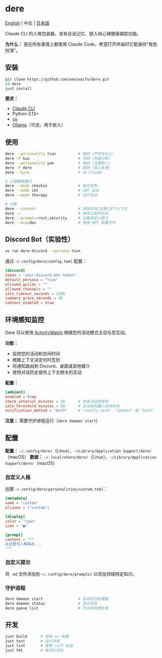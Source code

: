 # dere

[English](README.md) | 中文 | [日本語](README.ja.md)

Claude CLI 的人格包装器，具有会话记忆、嵌入和心理健康跟踪功能。

**为什么：** 我在所有事情上都使用 Claude Code，希望打开终端时它能保持"角色扮演"。

## 安装

```bash
git clone https://github.com/omniwaifu/dere.git
cd dere
just install
```

**要求：**
- [Claude CLI](https://github.com/anthropics/claude-cli)
- Python 3.13+
- [uv](https://github.com/astral-sh/uv)
- [Ollama](https://ollama.ai)（可选，用于嵌入）

## 使用

```bash
dere --personality tsun          # 傲娇（严厉但关心）
dere -P kuu                      # 冷娇（冷静分析）
dere --personality yan           # 病娇（过度热心）
dere -P dere                     # 甜娇（真心友善）
dere --bare                      # 纯 Claude

# 心理健康模式
dere --mode checkin              # 每日签到
dere --mode cbt                  # CBT 会话
dere --mode therapy              # 治疗会话

# 功能
dere --context                   # 添加时间/日期/天气上下文
dere -c                          # 继续之前的对话
dere --prompts=rust,security     # 加载自定义提示
dere --mcp=dev                   # 使用 MCP 配置文件
```

## Discord Bot（实验性）

```bash
uv run dere-discord --persona tsun
```

通过 `~/.config/dere/config.toml` 配置：

```toml
[discord]
token = "your-discord-bot-token"
default_persona = "tsun"
allowed_guilds = ""
allowed_channels = ""
idle_timeout_seconds = 1200
summary_grace_seconds = 30
context_enabled = true
```

## 环境感知监控

Dere 可以使用 [ActivityWatch](https://activitywatch.net/) 根据您的活动模式主动与您互动。

**功能：**
- 监控您的活动和空闲时间
- 根据上下文决定何时签到
- 将通知路由到 Discord、桌面或其他媒介
- 使用对话历史提供上下文相关的互动

**配置：**

```toml
[ambient]
enabled = true
check_interval_minutes = 30      # 检查活动的频率
idle_threshold_minutes = 60      # 互动前的最小空闲时间
notification_method = "both"     # "notify-send"、"daemon" 或 "both"
```

**注意：** 需要守护进程运行（`dere daemon start`）

## 配置

**配置：** `~/.config/dere/`（Linux）、`~/Library/Application Support/dere/`（macOS）
**数据：** `~/.local/share/dere/`（Linux）、`~/Library/Application Support/dere/`（macOS）

### 自定义人格

创建 `~/.config/dere/personalities/custom.toml`：

```toml
[metadata]
name = "custom"
aliases = ["custom"]

[display]
color = "cyan"
icon = "●"

[prompt]
content = """
在这里写人格描述...
"""
```

### 自定义提示

将 `.md` 文件添加到 `~/.config/dere/prompts/` 以添加领域特定知识。

### 守护进程

```bash
dere daemon start                # 启动后台处理器
dere daemon status               # 显示状态
dere queue list                  # 列出待处理任务
```

## 开发

```bash
just build      # 使用 uv 构建
just test       # 运行测试
just lint       # 使用 ruff 检查
just fmt        # 格式化代码
```
